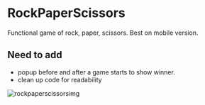 # RockPaperScissors
Functional game of rock, paper, scissors. Best on mobile version. 

## Need to add 
  * popup before and after a game starts to show winner.
  * clean up code for readability

![rockpaperscissorsimg](https://github.com/user-attachments/assets/873e6b69-1e45-4cee-a01d-5742c6fa34c9)
